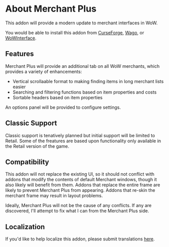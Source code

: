 # About Merchant Plus

This addon will provide a modern update to merchant interfaces in WoW.

You would be able to install this addon from [CurseForge](https://www.curseforge.com/wow/addons/merchant-plus "CurseForge"), [Wago](https://addons.wago.io/addons/merchant-plus), or [WoWInterface](https://www.wowinterface.com/downloads/info???-MerchantPlus.html).

## Features

Merchant Plus will provide an additional tab on all WoW merchants, which provides a variety of enhancements:

* Vertical scrollaable format to making finding items in long merchant lists easier
* Searching and filtering functions based on item properties and costs
* Sortable headers based on item properties

An options panel will be provided to configure settings.

## Classic Support

Classic support is tenatively planned but initial support will be limited to Retail. Some of the freatures are based upon functionality only available in the Retail version of the game.

## Compatibility

This addon will not replace the existing UI, so it should not conflict with addons that modify the contents of default Merchant windows, though it also likely will benefit from them.  Addons that replace the entire frame are likely to prevent Merchant Plus from appearing.  Addons that re-skin the merchant frame may result in layout problems.

Ideally, Merchant Plus will not be the cause of any conflicts.  If any are discovered, I'll attempt to fix what I can from the Merchant Plus side.

## Localization

If you'd like to help localize this addon, please submit translations [here](https://www.curseforge.com/wow/addons/merchant-plus/localization).

